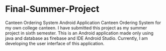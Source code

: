 # Final-Summer-Project
Canteen Ordering System Android Application
Canteen Ordering System for my own college canteen. I have submitted this project as my summer project in sixth semester. This is an Android application made only using java and database as firebase and IDE Android Studio. Currently, I am developing the user interface of this application.
